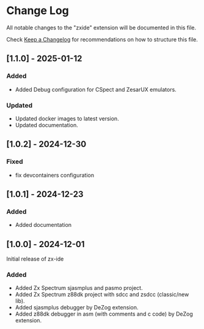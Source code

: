 # Change Log

All notable changes to the "zxide" extension will be documented in this file.

Check [Keep a Changelog](http://keepachangelog.com/) for recommendations on how to structure this file.

## [1.1.0] - 2025-01-12

### Added

- Added Debug configuration for CSpect and ZesarUX emulators.

### Updated

- Updated docker images to latest version.
- Updated documentation.

## [1.0.2] - 2024-12-30

### Fixed

- fix devcontainers configuration

## [1.0.1] - 2024-12-23

### Added

- Added documentation

## [1.0.0] - 2024-12-01

Initial release of zx-ide

### Added

- Added Zx Spectrum sjasmplus and pasmo project.
- Added Zx Spectrum z88dk project with sdcc and zsdcc (classic/new lib).
- Added sjasmplus debugger by DeZog extension.
- Added z88dk debugger in asm (with comments and c code) by DeZog extension.
